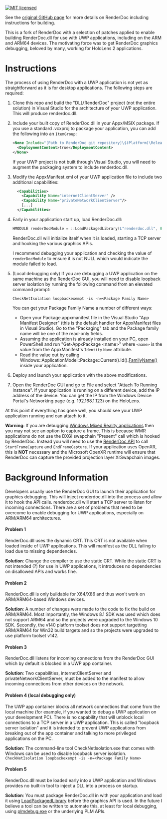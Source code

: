 [![MIT licensed](https://img.shields.io/badge/license-MIT-blue.svg)](LICENSE.md)

See the [original GitHub page](https://github.com/baldurk/renderdoc) for more details on RenderDoc
including instructions for building.

This is a fork of RenderDoc with a selection of patches applied to enable building RenderDoc.dll for use with UWP applications, including on the ARM and ARM64 devices. The motivating force was to get RenderDoc graphics debugging, beloved by many, working for HoloLens 2 applications.

# Instructions

The process of using RenderDoc with a UWP application is not yet as straightforward as it is for desktop applications. The following steps are required:
1. Clone this repo and build the "DLL\RenderDoc" project (not the entire solution) in Visual Studio for the architecture of your UWP application. This will produce renderdoc.dll.
2. Include your built copy of RenderDoc.dll in your Appx/MSIX package. If you use a standard .vcxproj to package your application, you can add the following into an `ItemGroup`:
    ```xml
    <None Include="[Path to RenderDoc git repository]\$(Platform)\Release\renderdoc.dll">
      <DeploymentContent>true</DeploymentContent>
    </None>
    ```
    If your UWP project is not built through Visual Studio, you will need to augment the packaging system to include renderdoc.dll.
3. Modify the AppxManifest.xml of your UWP application file to include two additional capabilities:
    ```xml
      <Capabilities>
        <Capability Name="internetClientServer" />
        <Capability Name="privateNetworkClientServer"/>
        [...]
      </Capabilities>
    ```

4. Early in your application start up, load RenderDoc.dll:
    ```c
    HMODULE renderDocModule = ::LoadPackagedLibrary(L"renderdoc.dll", 0);
    ```
    RenderDoc.dll will initialize itself when it is loaded, starting a TCP server and hooking the various graphics APIs.

    I recommend debugging your application and checking the value of `renderDocModule` to ensure it is not NULL which would indicate the module failed to load.

5. (Local debugging only) If you are debugging a UWP application on the same machine as the RenderDoc GUI, you will need to disable loopback server isolation by running the following command from an elevated command prompt:
    ```
    CheckNetIsolation loopbackexempt -is -n=<Package Family Name>
    ```
    You can get your Package Family Name a number of different ways:
    * Open your Package.appxmanifest file in the Visual Studio "App Manifest Designer" (this is the default handler for AppxManifest files in Visual Studio). Go to the "Packaging" tab and the Package family name will be one of the read-only fields.
    * Assuming the application is already installed on your PC, open PowerShell and run "Get-AppxPackage \<name\>" where `<name>` is the value from the AppxManifest's `Identity` `Name` attribute.
    * Read the value out by calling Windows::ApplicationModel::Package::Current().Id().[FamilyName()](https://docs.microsoft.com/en-us/uwp/api/windows.applicationmodel.packageid.familyname) inside your application.

6. Deploy and launch your application with the above modifications.
7. Open the RenderDoc GUI and go to File and select "Attach To Running Instance". If your application is running on a different device, add the IP address of the device. You can get the IP from the Windows Device Portal's Networking page (e.g. 192.168.1.123) on the HoloLens.

At this point if everything has gone well, you should see your UWP application running and can attach to it.

**Warning**: If you are debugging [Windows Mixed Reality applications](https://docs.microsoft.com/en-us/windows/mixed-reality/directx-development-overview)
then you may not see an option to capture a frame. This is because WMR applications do not use the DXGI swapchain "Present" call which is hooked by RenderDoc. Instead you will need to use the [RenderDoc API](https://renderdoc.org/docs/in_application_api.html)  to call `StartFrameCapture` and `EndFrameCapture`. If your application uses OpenXR, this is **NOT** necessary and the Microsoft OpenXR runtime will ensure that RenderDoc can capture the provided projection layer XrSwapchain images.

# Background Information

Developers usually use the RenderDoc GUI to launch their application for graphics debugging. This will inject renderdoc.dll into the process and allow it to hook the API calls. renderdoc.dll will start a TCP server to listen for incoming connections. There are a set of problems that need to be overcome to enable debugging for UWP applications, especially on ARM/ARM64 architectures.

#### Problem 1
RenderDoc.dll uses the dynamic CRT. This CRT is not available when loaded inside of UWP applications. This will manifest as the DLL failing to load due to missing dependencies.

**Solution**:  Change the compiler to use the static CRT. While the static CRT is not intended (?) for use in UWP applications, it introduces no dependencies on disallowed APIs and works fine.

#### Problem 2
RenderDoc.dll is only buildable for X64/X86 and thus won't work on ARM/ARM64-based Windows devices.

**Solution**:  A number of changes were made to the code to fix the build on ARM/ARM64. Most importantly, the Windows 8.1 SDK was used which does not support ARM64 and so the projects were upgraded to the Windows 10 SDK. Secondly, the v140 platform toolset does not support targetting ARM/ARM64 for Win32 build targets and so the projects were upgraded to use platform toolset v142.

#### Problem 3
RenderDoc.dll listens for incoming connections from the RenderDoc GUI which by default is blocked in a UWP app container.

**Solution**: Two capabilities, internetClientServer and privateNetworkClientServer, must be added to the manifest to allow incoming connections from other devices on the network.

#### Problem 4 (local debugging only)
The UWP app container blocks all network connections that come from the local machine (for example, if you wanted to debug a UWP application on your development PC). There is no capability that will unblock local connections to a TCP server in a UWP application. This is called "loopback server isolation" and it is intended to prevent UWP applications from breaking out of the app container and talking to more privileged applications on the PC.

**Solution**: The command-line tool CheckNetIsolation.exe that comes with Windows can be used to disable loopback server isolation. ```CheckNetIsolation loopbackexempt -is -n=<Package Family Name>```

#### Problem 5
RenderDoc.dll must be loaded early into a UWP application and Windows provides no built-in tool to inject a DLL into a process on startup.

**Solution**: You must package RenderDoc.dll in with your application and load it using [LoadPackagedLibrary](https://docs.microsoft.com/en-us/windows/win32/api/winbase/nf-winbase-loadpackagedlibrary) before the graphics API is used. In the future I believe a tool can be written to automate this, at least for local debugging, using [plmdebug.exe](https://docs.microsoft.com/en-us/windows-hardware/drivers/debugger/plmdebug) or the underlying PLM APIs.
